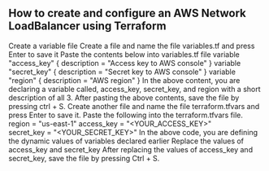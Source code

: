 ## How to create and configure an AWS Network LoadBalancer using Terraform
Create a variable file
Create a file and name the file variables.tf and press Enter to save it
Paste the contents below into variables.tf file
variable "access_key" {
    description = "Access key to AWS console"
}
variable "secret_key" {
    description = "Secret key to AWS console"
}
variable "region" {
    description = "AWS region"
}
In the above content, you are declaring a variable called, access_key, secret_key, and region with a short description of all 3.
After pasting the above contents, save the file by pressing ctrl + S.
Create another file and name the file terraform.tfvars and press Enter to save it.
Paste the following into the terraform.tfvars file.
    region = "us-east-1"
    access_key = "<YOUR_ACCESS_KEY>"        
    secret_key = "<YOUR_SECRET_KEY>"
In the above code, you are defining the dynamic values of variables declared earlier
Replace the values of access_key and secret_key
After replacing the values of access_key and secret_key, save the file by pressing Ctrl + S.
